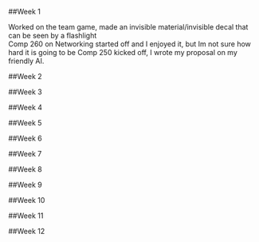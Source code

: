 ##Week 1

Worked on the team game, made an invisible material/invisible decal that can be seen by a flashlight  
Comp 260 on Networking started off and I enjoyed it, but Im not sure how hard it is going to be
Comp 250 kicked off, I wrote my proposal on my friendly AI.

##Week 2

##Week 3

##Week 4

##Week 5

##Week 6

##Week 7

##Week 8

##Week 9

##Week 10

##Week 11

##Week 12
